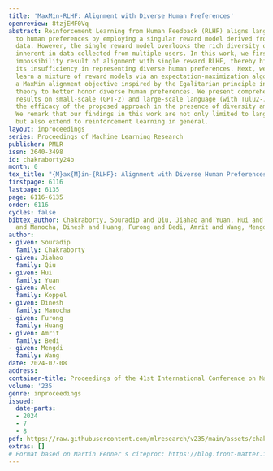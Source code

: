 ```yaml
---
title: 'MaxMin-RLHF: Alignment with Diverse Human Preferences'
openreview: 8tzjEMF0Vq
abstract: Reinforcement Learning from Human Feedback (RLHF) aligns language models
  to human preferences by employing a singular reward model derived from preference
  data. However, the single reward model overlooks the rich diversity of human preferences
  inherent in data collected from multiple users. In this work, we first derive an
  impossibility result of alignment with single reward RLHF, thereby highlighting
  its insufficiency in representing diverse human preferences. Next, we propose to
  learn a mixture of reward models via an expectation-maximization algorithm and solve
  a MaxMin alignment objective inspired by the Egalitarian principle in social choice
  theory to better honor diverse human preferences. We present comprehensive experimental
  results on small-scale (GPT-2) and large-scale language (with Tulu2-7B)) and show
  the efficacy of the proposed approach in the presence of diversity among human preferences.
  We remark that our findings in this work are not only limited to language models
  but also extend to reinforcement learning in general.
layout: inproceedings
series: Proceedings of Machine Learning Research
publisher: PMLR
issn: 2640-3498
id: chakraborty24b
month: 0
tex_title: "{M}ax{M}in-{RLHF}: Alignment with Diverse Human Preferences"
firstpage: 6116
lastpage: 6135
page: 6116-6135
order: 6116
cycles: false
bibtex_author: Chakraborty, Souradip and Qiu, Jiahao and Yuan, Hui and Koppel, Alec
  and Manocha, Dinesh and Huang, Furong and Bedi, Amrit and Wang, Mengdi
author:
- given: Souradip
  family: Chakraborty
- given: Jiahao
  family: Qiu
- given: Hui
  family: Yuan
- given: Alec
  family: Koppel
- given: Dinesh
  family: Manocha
- given: Furong
  family: Huang
- given: Amrit
  family: Bedi
- given: Mengdi
  family: Wang
date: 2024-07-08
address:
container-title: Proceedings of the 41st International Conference on Machine Learning
volume: '235'
genre: inproceedings
issued:
  date-parts:
  - 2024
  - 7
  - 8
pdf: https://raw.githubusercontent.com/mlresearch/v235/main/assets/chakraborty24b/chakraborty24b.pdf
extras: []
# Format based on Martin Fenner's citeproc: https://blog.front-matter.io/posts/citeproc-yaml-for-bibliographies/
---
```

